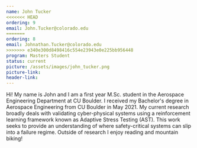 ```yaml
---
name: John Tucker
<<<<<<< HEAD
ordering: 9
email: John.Tucker@colorado.edu
=======
ordering: 8
email: Johnathan.Tucker@colorado.edu
>>>>>>> e340e300d8498416c554e23943e0e225bb956448
program: Masters Student
status: current
picture: /assets/images/john_tucker.png
picture-link: 
header-link: 
---
```


Hi! My name is John and I am a first year M.Sc. student in the Aerospace Engineering Department at CU Boulder. I received my Bachelor's degree in Aerospace Engineering from CU Boulder in May 2021. My current research broadly deals with validating cyber-physical systems using a reinforcement learning framework known as Adaptive Stress Testing (AST). This work seeks to provide an understanding of where safety-critical systems can slip into a failure regime. Outside of research I enjoy reading and mountain biking!
